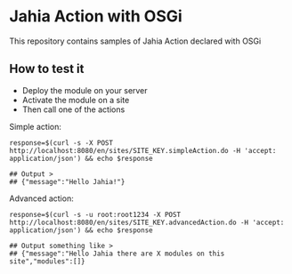 # Jahia Action with OSGi

This repository contains samples of Jahia Action declared with OSGi

## How to test it

- Deploy the module on your server
- Activate the module on a site
- Then call one of the actions

Simple action:
```shell script
response=$(curl -s -X POST http://localhost:8080/en/sites/SITE_KEY.simpleAction.do -H 'accept: application/json') && echo $response

## Output >
## {"message":"Hello Jahia!"}
```

Advanced action:
```shell script
response=$(curl -s -u root:root1234 -X POST http://localhost:8080/en/sites/SITE_KEY.advancedAction.do -H 'accept: application/json') && echo $response

## Output something like >
## {"message":"Hello Jahia there are X modules on this site","modules":[]}
```
